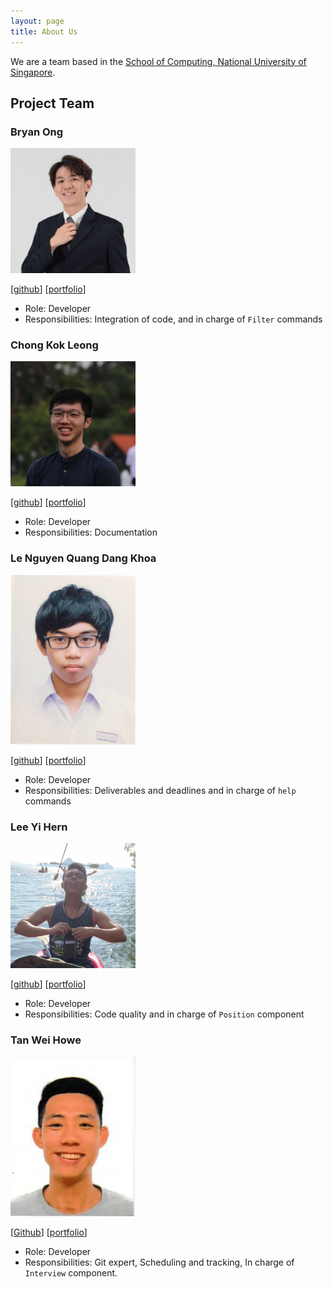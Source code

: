 ```yaml
---
layout: page
title: About Us
---
```


We are a team based in the [School of Computing, National University of Singapore](http://www.comp.nus.edu.sg).

## Project Team

### Bryan Ong

<img src="images/likeabowx.png" width="200px">

[[github](https://github.com/likeabowx)]
[[portfolio](team/likeabowx.md)]

* Role: Developer
* Responsibilities: Integration of code, and in charge of `Filter` commands

### Chong Kok Leong

<img src="images/sethckl.png" width="200px">

[[github](http://github.com/SethCKL)]
[[portfolio](team/SethCKL.md)]

* Role: Developer
* Responsibilities: Documentation

### Le Nguyen Quang Dang Khoa

<img src="images/khoahre123.png" width="200px">

[[github](https://github.com/khoahre123)]
[[portfolio](team/khoahre123.md)]

* Role: Developer
* Responsibilities: Deliverables and deadlines and in charge of 
`help` commands

### Lee Yi Hern

<img src="images/yihern-lee.png" width="200px">

[[github](https://github.com/YiHern-Lee)]
[[portfolio](team/yihern-lee.md)]

* Role: Developer
* Responsibilities: Code quality and in charge of `Position` component  

### Tan Wei Howe

<img src="images/goalfix.png" width="200px">

[[Github](http://github.com/goalfix)]
[[portfolio](team/goalfix.md)]

* Role: Developer
* Responsibilities: Git expert, Scheduling and tracking, In charge of `Interview` component.

